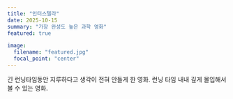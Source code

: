 ```yaml
---
title: "인터스텔라"
date: 2025-10-15
summary: "가장 완성도 높은 과학 영화"
featured: true

image:
  filename: "featured.jpg"
  focal_point: "center"
---
```

긴 런닝타임동안 지루하다고 생각이 전혀 안들게 한 영화. 런닝 타임 내내 깊게 몰입해서 볼 수 있는 영화.